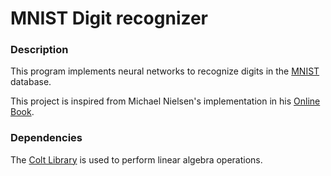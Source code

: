 # MNIST Digit recognizer




### Description
This program implements neural networks to recognize digits in the [MNIST](http://yann.lecun.com/exdb/mnist/) database.

This project is inspired from Michael Nielsen's implementation in his [Online Book](http://neuralnetworksanddeeplearning.com/).


### Dependencies

The [Colt Library](https://dst.lbl.gov/software/colt/) is used to perform linear algebra operations.
